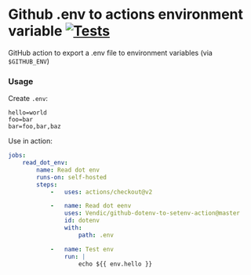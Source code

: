 # Github .env to actions environment variable [![Tests](https://github.com/Vendic/github-dotenv-to-setenv-action/actions/workflows/tests.yml/badge.svg)](https://github.com/Vendic/github-dotenv-to-setenv-action/actions/workflows/tests.yml)
GitHub action to export a .env file to environment variables (via `$GITHUB_ENV`)

### Usage
Create `.env`:
```dotenv
hello=world
foo=bar
bar=foo,bar,baz
```

Use in action:
```yml
jobs:
    read_dot_env:
        name: Read dot env
        runs-on: self-hosted
        steps:
            -   uses: actions/checkout@v2

            -   name: Read dot eenv
                uses: Vendic/github-dotenv-to-setenv-action@master
                id: dotenv
                with:
                    path: .env

            -   name: Test env
                run: |
                    echo ${{ env.hello }}
```
